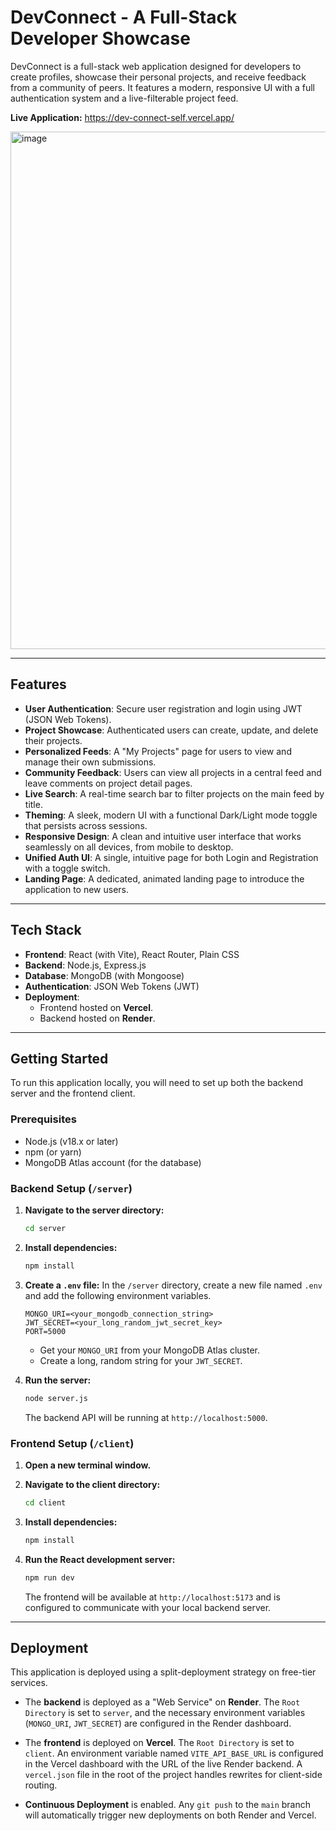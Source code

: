 # DevConnect - A Full-Stack Developer Showcase

DevConnect is a full-stack web application designed for developers to create profiles, showcase their personal projects, and receive feedback from a community of peers. It features a modern, responsive UI with a full authentication system and a live-filterable project feed.

**Live Application:** https://dev-connect-self.vercel.app/

<img width="1326" height="828" alt="image" src="https://github.com/user-attachments/assets/d8693799-cca4-4d85-8563-bfc156dff13c" />

---

## Features

-   **User Authentication**: Secure user registration and login using JWT (JSON Web Tokens).
-   **Project Showcase**: Authenticated users can create, update, and delete their projects.
-   **Personalized Feeds**: A "My Projects" page for users to view and manage their own submissions.
-   **Community Feedback**: Users can view all projects in a central feed and leave comments on project detail pages.
-   **Live Search**: A real-time search bar to filter projects on the main feed by title.
-   **Theming**: A sleek, modern UI with a functional Dark/Light mode toggle that persists across sessions.
-   **Responsive Design**: A clean and intuitive user interface that works seamlessly on all devices, from mobile to desktop.
-   **Unified Auth UI**: A single, intuitive page for both Login and Registration with a toggle switch.
-   **Landing Page**: A dedicated, animated landing page to introduce the application to new users.

---

## Tech Stack

-   **Frontend**: React (with Vite), React Router, Plain CSS
-   **Backend**: Node.js, Express.js
-   **Database**: MongoDB (with Mongoose)
-   **Authentication**: JSON Web Tokens (JWT)
-   **Deployment**:
    -   Frontend hosted on **Vercel**.
    -   Backend hosted on **Render**.

---

## Getting Started

To run this application locally, you will need to set up both the backend server and the frontend client.

### Prerequisites

-   Node.js (v18.x or later)
-   npm (or yarn)
-   MongoDB Atlas account (for the database)

### Backend Setup (`/server`)

1.  **Navigate to the server directory:**
    ```bash
    cd server
    ```

2.  **Install dependencies:**
    ```bash
    npm install
    ```

3.  **Create a `.env` file:**
    In the `/server` directory, create a new file named `.env` and add the following environment variables.

    ```
    MONGO_URI=<your_mongodb_connection_string>
    JWT_SECRET=<your_long_random_jwt_secret_key>
    PORT=5000
    ```
    -   Get your `MONGO_URI` from your MongoDB Atlas cluster.
    -   Create a long, random string for your `JWT_SECRET`.

4.  **Run the server:**
    ```bash
    node server.js
    ```
    The backend API will be running at `http://localhost:5000`.

### Frontend Setup (`/client`)

1.  **Open a new terminal window.**

2.  **Navigate to the client directory:**
    ```bash
    cd client
    ```

3.  **Install dependencies:**
    ```bash
    npm install
    ```

4.  **Run the React development server:**
    ```bash
    npm run dev
    ```
    The frontend will be available at `http://localhost:5173` and is configured to communicate with your local backend server.

---

## Deployment

This application is deployed using a split-deployment strategy on free-tier services.

-   The **backend** is deployed as a "Web Service" on **Render**. The `Root Directory` is set to `server`, and the necessary environment variables (`MONGO_URI`, `JWT_SECRET`) are configured in the Render dashboard.

-   The **frontend** is deployed on **Vercel**. The `Root Directory` is set to `client`. An environment variable named `VITE_API_BASE_URL` is configured in the Vercel dashboard with the URL of the live Render backend. A `vercel.json` file in the root of the project handles rewrites for client-side routing.

-   **Continuous Deployment** is enabled. Any `git push` to the `main` branch will automatically trigger new deployments on both Render and Vercel.
